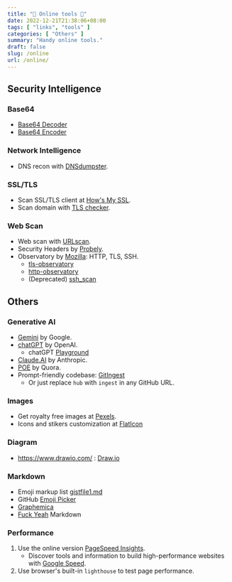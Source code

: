 ```yaml
---
title: "🔧 Online tools 🔨"
date: 2022-12-21T21:38:06+08:00
tags: [ "links", "tools" ]
categories: [ "Others" ]
summary: "Handy online tools."
draft: false
slug: /online
url: /online/
---
```


## Security Intelligence

### Base64

 - [Base64 Decoder](https://base64-decode.online/)
 - [Base64 Encoder](https://base64-encode.online/)

### Network Intelligence

 - DNS recon with [DNSdumpster](https://dnsdumpster.com/).

### SSL/TLS 
 
 - Scan SSL/TLS client at [How's My SSL](https://www.howsmyssl.com/).
 - Scan domain with [TLS checker](https://www.cdn77.com/tls-test).

### Web Scan

 - Web scan with [URLscan](https://urlscan.io/).
 - Security Headers by [Probely](https://securityheaders.com/).
 - Observatory by [Mozilla](https://observatory.mozilla.org/): HTTP, TLS, SSH.
    - [tls-observatory](https://github.com/mozilla/tls-observatory)
    - [http-observatory](https://github.com/mozilla/http-observatory)
    - (Deprecated) [ssh_scan](https://github.com/mozilla/ssh_scan)



## Others


### Generative AI

 - [Gemini](https://gemini.google.com/) by Google.
 - [chatGPT](https://chat.openai.com/) by OpenAI.
   - chatGPT [Playground](https://platform.openai.com/playground?ref=FutureTools.io)
 - [Claude.AI](https://claude.ai/chats) by Anthropic.
 - [POE](https://poe.com/chats) by Quora.
 - Prompt-friendly codebase: [GitIngest](https://gitingest.com/)
    - Or just replace `hub` with `ingest` in any GitHub URL.

### Images
 
 - Get royalty free images at [Pexels](https://www.pexels.com/).
 - Icons and stikers customization at [FlatIcon](https://www.flaticon.com/)
 
### Diagram

 -  <https://www.drawio.com/> : [Draw.io](https://app.diagrams.net/)

### Markdown

 - Emoji markup list [gistfile1.md](https://gist.github.com/rxaviers/7360908)
 - GitHub [Emoji Picker](https://github-emoji-picker.rickstaa.dev/)
 - [Graphemica](https://graphemica.com/)
 - [Fuck Yeah](http://fuckyeahmarkdown.com/) Markdown

### Performance
 1. Use the online version [PageSpeed Insights](https://pagespeed.web.dev/).
    - Discover tools and information to build high-performance websites with [Google Speed](https://developers.google.com/speed).
 2. Use browser's built-in `lighthouse` to test page performance.

<!--
## Others

 - https://plate.ziwei-yun.com/plate.php
 - https://www.eee-learning.com/article/2076
 - https://fengshuirepublic.teachable.com/

-->


